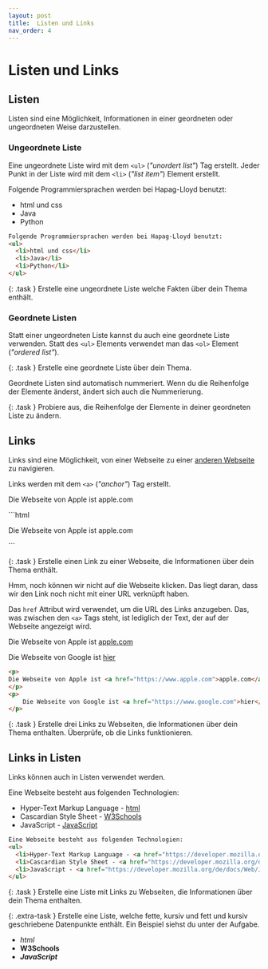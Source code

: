 ```yaml
---
layout: post
title:  Listen und Links
nav_order: 4
---
```


# Listen und Links

## Listen

Listen sind eine Möglichkeit, Informationen in einer geordneten oder ungeordneten Weise darzustellen.

### Ungeordnete Liste

Eine ungeordnete Liste wird mit dem `<ul>` (*"unordert list"*) Tag erstellt. Jeder Punkt in der Liste wird mit dem `<li>` (*"list item"*) Element erstellt.

<div class="code-example">
Folgende Programmiersprachen werden bei Hapag-Lloyd benutzt:
<ul>
  <li>html und css</li>
  <li>Java</li>
  <li>Python</li>
</ul>
</div>

```html
Folgende Programmiersprachen werden bei Hapag-Lloyd benutzt:
<ul>
  <li>html und css</li>
  <li>Java</li>
  <li>Python</li>
</ul>
```

{: .task }
Erstelle eine ungeordnete Liste welche Fakten über dein Thema enthält.

### Geordnete Listen

Statt einer ungeordneten Liste kannst du auch eine geordnete Liste verwenden. Statt des `<ul>` Elements verwendet man das `<ol>` Element (*"ordered list"*). 

{: .task }
Erstelle eine geordnete Liste über dein Thema.

Geordnete Listen sind automatisch nummeriert. Wenn du die Reihenfolge der Elemente änderst, ändert sich auch die Nummerierung.

{: .task }
Probiere aus, die Reihenfolge der Elemente in deiner geordneten Liste zu ändern.

## Links

Links sind eine Möglichkeit, von einer Webseite zu einer [anderen Webseite](https://www.w3schools.com) zu navigieren. 

Links werden mit dem `<a>` (*"anchor"*) Tag erstellt. 

<div class="code-example py-7">
<p>
Die Webseite von Apple ist <a>apple.com</a>
</p>
</div>
```html
<p>
Die Webseite von Apple ist <a>apple.com</a>
</p>
```

{: .task }
Erstelle einen Link zu einer Webseite, die Informationen über dein Thema enthält.

Hmm, noch können wir nicht auf die Webseite klicken. Das liegt daran, dass wir den Link noch nicht mit einer URL verknüpft haben.

Das `href` Attribut wird verwendet, um die URL des Links anzugeben. Das, was zwischen den `<a>` Tags steht, ist lediglich der Text, der auf der Webseite angezeigt wird.

<div class="code-example py-7">
<p>
Die Webseite von Apple ist <a href="https://www.apple.com">apple.com</a>
</p>
<p>
    Die Webseite von Google ist <a href="https://www.google.com">hier</a>
</p>
</div>

```html
<p>
Die Webseite von Apple ist <a href="https://www.apple.com">apple.com</a>
</p>
<p>
    Die Webseite von Google ist <a href="https://www.google.com">hier</a>
</p>
```

{: .task }
Erstelle drei Links zu Webseiten, die Informationen über dein Thema enthalten. Überprüfe, ob die Links funktionieren.


## Links in Listen

Links können auch in Listen verwendet werden.

<div class="code-example">
Eine Webseite besteht aus folgenden Technologien:
<ul>
  <li>Hyper-Text Markup Language - <a href="https://developer.mozilla.org/de/docs/Web/HTML">html</a></li>
  <li>Cascardian Style Sheet - <a href="https://developer.mozilla.org/de/docs/Web/CSS">W3Schools</a></li>
  <li>JavaScript - <a href="https://developer.mozilla.org/de/docs/Web/JavaScript">JavaScript</a></li>
</ul>
</div>

```html
Eine Webseite besteht aus folgenden Technologien:
<ul>
  <li>Hyper-Text Markup Language - <a href="https://developer.mozilla.org/de/docs/Web/HTML">html</a></li>
  <li>Cascardian Style Sheet - <a href="https://developer.mozilla.org/de/docs/Web/CSS">W3Schools</a></li>
  <li>JavaScript - <a href="https://developer.mozilla.org/de/docs/Web/JavaScript">JavaScript</a></li>
</ul>
```

{: .task }
Erstelle eine Liste mit Links zu Webseiten, die Informationen über dein Thema enthalten.

{: .extra-task }
Erstelle eine Liste, welche fette, kursiv und fett und kursiv geschriebene Datenpunkte enthält. Ein Beispiel siehst du unter der Aufgabe.

<div class="code-example">
<ul>
  <li><span style="font-style: italic;">html</span></li>
  <li><span style="font-weight: bold; ">W3Schools</span></li>
  <li><span style="font-weight: bold; font-style: italic;">JavaScript</span></li>
</ul>
</div>